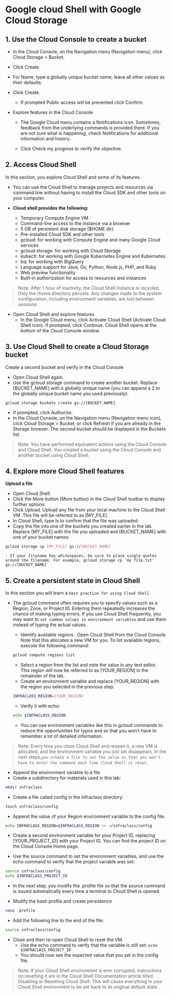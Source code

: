 # Google cloud Shell with Google Cloud Storage 

## 1. Use the Cloud Console to create a bucket


- In the Cloud Console, on the Navigation menu (Navigation menu), click Cloud Storage > Bucket.

- Click Create.

- For Name, type a globally unique bucket name; leave all other values as their defaults.

- Click Create.
    - If prompted Public access will be prevented click Confirm.

- Explore features in the Cloud Console
    - The Google Cloud menu contains a Notifications icon. Sometimes, feedback from the underlying commands is provided there. If you are not sure what is happening, check Notifications for additional information and history.

    - Click Check my progress to verify the objective.

## 2. Access Cloud Shell

In this section, you explore Cloud Shell and some of its features.

- You can use the Cloud Shell to manage projects and resources via command line without having to install the Cloud SDK and other tools on your computer.

- **Cloud shell provides the following:**

    - Temporary Compute Engine VM
    - Command-line access to the instance via a browser
    - 5 GB of persistent disk storage ($HOME dir)
    - Pre-installed Cloud SDK and other tools
    - gcloud: for working with Compute Engine and many Google Cloud services
    - gcloud storage: for working with Cloud Storage
    - kubectl: for working with Google Kubernetes Engine and Kubernetes
    - bq: for working with BigQuery
    - Language support for Java, Go, Python, Node.js, PHP, and Ruby
    - Web preview functionality
    - Built-in authorization for access to resources and instances

> Note: After 1 hour of inactivity, the Cloud Shell instance is recycled. Only the /home directory persists. Any changes made to the system configuration, including environment variables, are lost between sessions.

- Open Cloud Shell and explore features
    - In the Google Cloud menu, click Activate Cloud Shell (Activate Cloud Shell icon). If prompted, click Continue. Cloud Shell opens at the bottom of the Cloud Console window.



## 3. Use Cloud Shell to create a Cloud Storage bucket
Create a second bucket and verify in the Cloud Console
- Open Cloud Shell again.
- Use the gcloud storage command to create another bucket. Replace [BUCKET_NAME] with a globally unique name (you can append a 2 to the globally unique bucket name you used previously):

```gcloud storage buckets create gs://[BUCKET_NAME]```

- If prompted, click Authorize.
- In the Cloud Console, on the Navigation menu (Navigation menu icon), click Cloud Storage > Bucket, or click Refresh if you are already in the Storage browser. The second bucket should be displayed in the Buckets list.

> Note: You have performed equivalent actions using the Cloud Console and Cloud Shell. You created a bucket using the Cloud Console and another bucket using Cloud Shell.

## 4. Explore more Cloud Shell features
**Upload a file**

- Open Cloud Shell.
- Click the More button (More button) in the Cloud Shell toolbar to display further options.
- Click Upload. Upload any file from your local machine to the Cloud Shell VM. This file will be referred to as [MY_FILE].
- In Cloud Shell, type ls to confirm that the file was uploaded.
- Copy the file into one of the buckets you created earlier in the lab. Replace [MY_FILE] with the file you uploaded and [BUCKET_NAME] with one of your bucket names:
```bash
gcloud storage cp [MY_FILE] gs://[BUCKET_NAME]
```

    - If your filename has whitespaces, be sure to place single quotes around the filename. For example, gcloud storage cp ‘my file.txt' gs://[BUCKET_NAME]


## 5. Create a persistent state in Cloud Shell
In this section you will learn a `best practice for using Cloud Shell`. 

- The gcloud command often requires you to specify values such as a Region, Zone, or Project ID. Entering them repeatedly increases the chance of making typing errors. If you use Cloud Shell frequently, you may want to `set common values in environment variables` and use them instead of typing the actual values.

    - Identify available regions : Open Cloud Shell from the Cloud Console. Note that this allocates a new VM for you. To list available regions, execute the following command:

    ```bash
    gcloud compute regions list
    ```

    - Select a region from the list and note the value in any text editor. This region will now be referred to as [YOUR_REGION] in the remainder of the lab.
    - Create an environment variable and replace [YOUR_REGION] with the region you selected in the previous step:
    ```bash
    INFRACLASS_REGION=[YOUR_REGION]
    ```
    - Verify it with echo:
    ```bash
    echo $INFRACLASS_REGION
    ```

    - You can use environment variables like this in gcloud commands to reduce the opportunities for typos and so that you won't have to remember a lot of detailed information.

> Note: Every time you close Cloud Shell and reopen it, a new VM is allocated, and the environment variable you just set disappears. In the next steps,`you create a file to set the value so that you won't have to enter the command each time Cloud Shell is reset`.

- Append the environment variable to a file
- Create a subdirectory for materials used in this lab:
```bash
mkdir infraclass
```

- Create a file called config in the infraclass directory:
```bash
touch infraclass/config
```

- Append the value of your Region environment variable to the config file:
```bash
echo INFRACLASS_REGION=$INFRACLASS_REGION >> ~/infraclass/config
```

- Create a second environment variable for your Project ID, replacing [YOUR_PROJECT_ID] with your Project ID. You can find the project ID on the Cloud Console Home page.

- Use the source command to set the environment variables, and use the echo command to verify that the project variable was set:
```bash
source infraclass/config
echo $INFRACLASS_PROJECT_ID
```


- In the next step, you modify the .profile file so that the source command is issued automatically every time a terminal to Cloud Shell is opened.

- Modify the bash profile and create persistence
```bash
nano .profile
```

- Add the following line to the end of the file:
```bash
source infraclass/config
```

- Close and then re-open Cloud Shell to reset the VM.
    - Use the echo command to verify that the variable is still set:
        ```echo $INFRACLASS_PROJECT_ID```
    - You should now see the expected value that you set in the config file.

> Note: If your Cloud Shell environment is ever corrupted, instructions on resetting it are in the Cloud Shell Documentation article titled Disabling or Resetting Cloud Shell. This will cause everything in your Cloud Shell environment to be set back to its original default state.

